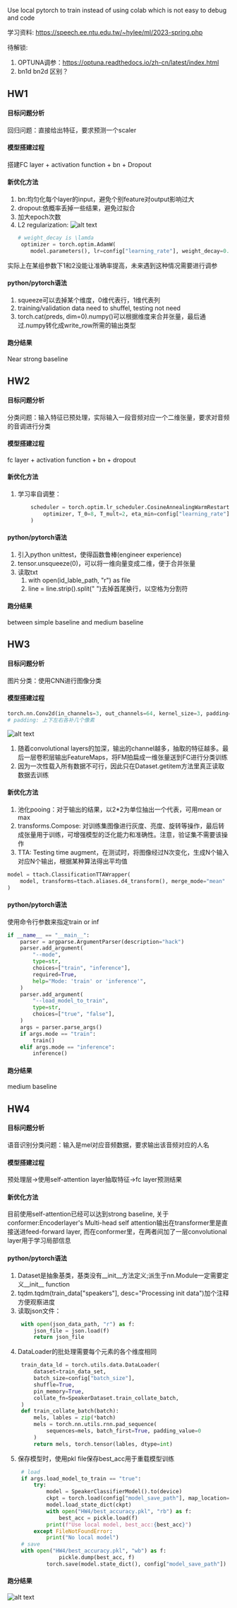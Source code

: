 Use local pytorch to train instead of using colab which is not easy to debug and code

学习资料: https://speech.ee.ntu.edu.tw/~hylee/ml/2023-spring.php

待解锁:
1. OPTUNA调参：https://optuna.readthedocs.io/zh-cn/latest/index.html
2. bn1d bn2d 区别？

## HW1
#### 目标问题分析
回归问题：直接给出特征，要求预测一个scaler
#### 模型搭建过程
搭建FC layer + activation function + bn + Dropout
#### 新优化方法
1. bn:均匀化每个layer的input，避免个别feature对output影响过大
2. dropout:依概率丢掉一些结果，避免过拟合
3. 加大epoch次数
4. L2 regularization: ![alt text](HW1/image.png)
   ```python
   # weight_decay is \lamda
    optimizer = torch.optim.AdamW(
       model.parameters(), lr=config["learning_rate"], weight_decay=0.08)
   ```

实际上在某组参数下1和2没能让准确率提高，未来遇到这种情况需要进行调参
#### python/pytorch语法
1. squeeze可以去掉某个维度，0维代表行，1维代表列
2. training/validation data need to shuffel, testing not need
3. torch.cat(preds, dim=0).numpy()可以根据维度来合并张量，最后通过.numpy转化成write_row所需的输出类型
#### 跑分结果
Near strong baseline

## HW2 
#### 目标问题分析
分类问题：输入特征已预处理，实际输入一段音频对应一个二维张量，要求对音频的音调进行分类
#### 模型搭建过程
fc layer + activation function + bn + dropout
#### 新优化方法
1. 学习率自调整：
    ```python
        scheduler = torch.optim.lr_scheduler.CosineAnnealingWarmRestarts(
            optimizer, T_0=8, T_mult=2, eta_min=config["learning_rate"] / 2
        )
    ```

#### python/pytorch语法
1. 引入python unittest，使得函数鲁棒(engineer experience)
2. tensor.unsqueeze(0)，可以将一维向量变成二维，便于合并张量
3. 读取txt
   1. with open(id_lable_path, "r") as file
   2. line = line.strip().split(" ")去掉首尾换行，以空格为分割符

#### 跑分结果
between simple baseline and medium baseline

## HW3 
#### 目标问题分析
图片分类：使用CNN进行图像分类
#### 模型搭建过程
```python
torch.nn.Conv2d(in_channels=3, out_channels=64, kernel_size=3, padding=1)
# padding: 上下左右各补几个像素
```
![alt text](HW3/image-1.png)
1. 随着convolutional layers的加深，输出的channel越多，抽取的特征越多。最后一层卷积层输出FeatureMaps，将FM拍扁成一维张量送到FC进行分类训练
2. 因为一次性载入所有数据不可行，因此只在Dataset.getitem方法里真正读取数据去训练
#### 新优化方法
1. 池化pooing：对于输出的结果，以2*2为单位抽出一个代表，可用mean or max
2. transforms.Compose: 对训练集图像进行灰度、亮度、旋转等操作，最后转成张量用于训练，可增强模型的泛化能力和准确性。注意，验证集不需要该操作
3. TTA: Testing time augment，在测试时，将图像经过N次变化，生成N个输入对应N个输出，根据某种算法得出平均值
```python
model = ttach.ClassificationTTAWrapper(
    model, transforms=ttach.aliases.d4_transform(), merge_mode="mean"
)
```
#### python/pytorch语法
使用命令行参数来指定train or inf
```python
if __name__ == "__main__":
    parser = argparse.ArgumentParser(description="hack")
    parser.add_argument(
        "--mode",
        type=str,
        choices=["train", "inference"],
        required=True,
        help="Mode: 'train' or 'inference'",
    )
    parser.add_argument(
        "--load_model_to_train",
        type=str,
        choices=["true", "false"],
    )
    args = parser.parse_args()
    if args.mode == "train":
        train()
    elif args.mode == "inference":
        inference()
```
#### 跑分结果
medium baseline

## HW4
#### 目标问题分析
语音识别分类问题：输入是mel对应音频数据，要求输出该音频对应的人名

#### 模型搭建过程
预处理层→使用self-attention layer抽取特征→fc layer预测结果
#### 新优化方法

目前使用self-attention已经可以达到strong baseline, 关于conformer:Encoderlayer's Multi-head self attention输出在transformer里是直接送进feed-forward layer, 而在conformer里，在两者间加了一层convolutional layer用于学习局部信息

#### python/pytorch语法
1. Dataset是抽象基类，基类没有__init__方法定义;派生于nn.Module一定需要定义__init__ function
2. tqdm.tqdm(train_data["speakers"], desc="Processing init data")加个注释方便观察进度
3. 读取json文件：
   ```python
    with open(json_data_path, "r") as f:
        json_file = json.load(f)
        return json_file
   ```
4. DataLoader的批处理需要每个元素的各个维度相同
   ```python
    train_data_ld = torch.utils.data.DataLoader(
        dataset=train_data_set,
        batch_size=config["batch_size"],
        shuffle=True,
        pin_memory=True,
        collate_fn=SpeakerDataset.train_collate_batch,
    )
    def train_collate_batch(batch):
        mels, lables = zip(*batch)
        mels = torch.nn.utils.rnn.pad_sequence(
            sequences=mels, batch_first=True, padding_value=0
        )
        return mels, torch.tensor(lables, dtype=int)
   ```
5. 保存模型时，使用pkl file保存best_acc用于重载模型训练
   ```python
    # load
    if args.load_model_to_train == "true":
        try:
            model = SpeakerClassifierModel().to(device)
            ckpt = torch.load(config["model_save_path"], map_location="cpu")
            model.load_state_dict(ckpt)
            with open("HW4/best_accuracy.pkl", "rb") as f:
                best_acc = pickle.load(f)
            print(f"Use local model, best_acc:{best_acc}")
        except FileNotFoundError:
            print("No local model")
    # save
    with open("HW4/best_accuracy.pkl", "wb") as f:
                pickle.dump(best_acc, f)
            torch.save(model.state_dict(), config["model_save_path"])
   ```
#### 跑分结果
![alt text](HW4/boss_baseline.png)

<!-- 
## HW? 
#### 目标问题分析

#### 模型搭建过程

#### 新优化方法


#### python/pytorch语法

#### 跑分结果
-->
